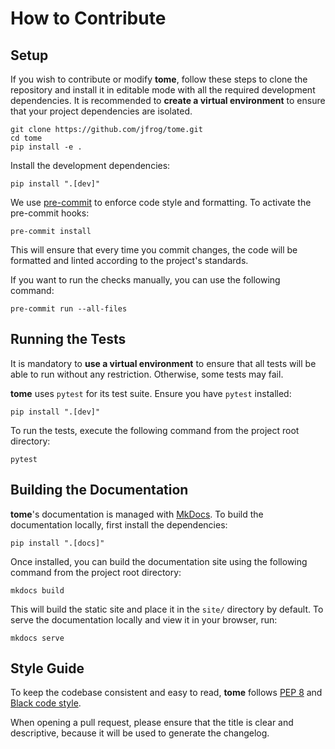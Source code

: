 # How to Contribute

## Setup

If you wish to contribute or modify **tome**, follow these steps to clone the repository
and install it in editable mode with all the required development dependencies. It is
recommended to **create a virtual environment** to ensure that your project dependencies
are isolated.

```
git clone https://github.com/jfrog/tome.git
cd tome
pip install -e .
```

Install the development dependencies:

```
pip install ".[dev]"
```

We use [pre-commit](https://pre-commit.com/) to enforce code style and formatting. To
activate the pre-commit hooks:

```
pre-commit install
```

This will ensure that every time you commit changes, the code will be formatted and linted
according to the project's standards.

If you want to run the checks manually, you can use the following command:

```
pre-commit run --all-files
```

## Running the Tests

It is mandatory to **use a virtual environment** to ensure that all tests will be able to
run without any restriction. Otherwise, some tests may fail.

**tome** uses `pytest` for its test suite. Ensure you have `pytest` installed:

```
pip install ".[dev]"
```

To run the tests, execute the following command from the project root directory:

```
pytest
```

## Building the Documentation

**tome**'s documentation is managed with [MkDocs](https://www.mkdocs.org/). To build the
documentation locally, first install the dependencies:

```
pip install ".[docs]"
```

Once installed, you can build the documentation site using the following command from the
project root directory:

```
mkdocs build
```

This will build the static site and place it in the `site/` directory by default. To serve
the documentation locally and view it in your browser, run:

```
mkdocs serve
```

## Style Guide

To keep the codebase consistent and easy to read, **tome** follows [PEP
8](https://www.python.org/dev/peps/pep-0008/) and [Black code
style](https://black.readthedocs.io/en/stable/the_black_code_style/current_style.html).

When opening a pull request, please ensure that the title is clear and descriptive,
because it will be used to generate the changelog.
